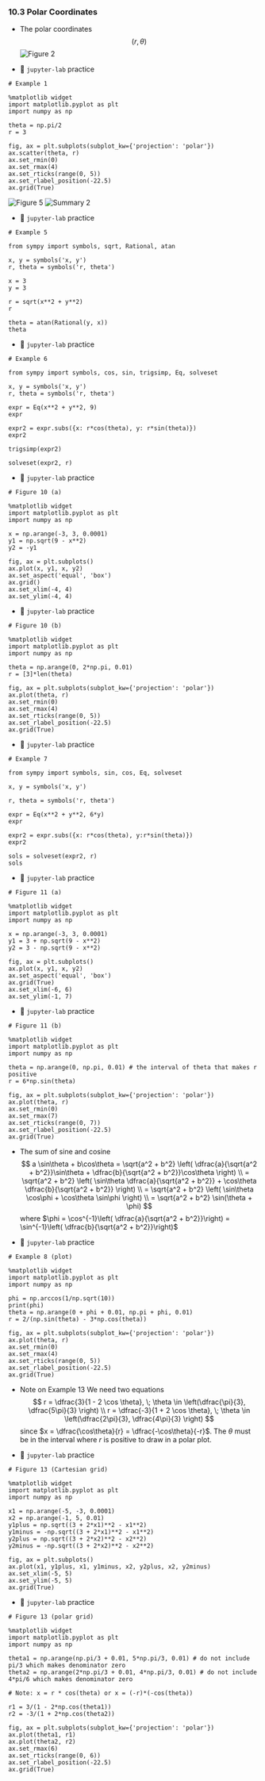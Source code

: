 ### 10.3 Polar Coordinates

- The polar coordinates
$$ (r, \theta) $$ 
![Figure 2](./ch10-03-fig2.png)

- 🎯 `jupyter-lab` practice

```
# Example 1

%matplotlib widget
import matplotlib.pyplot as plt
import numpy as np

theta = np.pi/2
r = 3

fig, ax = plt.subplots(subplot_kw={'projection': 'polar'})
ax.scatter(theta, r)
ax.set_rmin(0)
ax.set_rmax(4)
ax.set_rticks(range(0, 5))
ax.set_rlabel_position(-22.5)
ax.grid(True)
```

![Figure 5](./ch10-03-fig5.png)
![Summary 2](./ch10-03-sum2.png)

- 🎯 `jupyter-lab` practice

```
# Example 5

from sympy import symbols, sqrt, Rational, atan

x, y = symbols('x, y')
r, theta = symbols('r, theta')

x = 3
y = 3

r = sqrt(x**2 + y**2)
r

theta = atan(Rational(y, x))
theta
```

- 🎯 `jupyter-lab` practice

```
# Example 6

from sympy import symbols, cos, sin, trigsimp, Eq, solveset

x, y = symbols('x, y')
r, theta = symbols('r, theta')

expr = Eq(x**2 + y**2, 9)
expr

expr2 = expr.subs({x: r*cos(theta), y: r*sin(theta)})
expr2

trigsimp(expr2)

solveset(expr2, r)
```

- 🎯 `jupyter-lab` practice

```
# Figure 10 (a)

%matplotlib widget
import matplotlib.pyplot as plt
import numpy as np

x = np.arange(-3, 3, 0.0001)
y1 = np.sqrt(9 - x**2)
y2 = -y1

fig, ax = plt.subplots()
ax.plot(x, y1, x, y2)
ax.set_aspect('equal', 'box')
ax.grid()
ax.set_xlim(-4, 4)
ax.set_ylim(-4, 4)
```

- 🎯 `jupyter-lab` practice

```
# Figure 10 (b)

%matplotlib widget
import matplotlib.pyplot as plt
import numpy as np

theta = np.arange(0, 2*np.pi, 0.01)
r = [3]*len(theta)

fig, ax = plt.subplots(subplot_kw={'projection': 'polar'})
ax.plot(theta, r)
ax.set_rmin(0)
ax.set_rmax(4)
ax.set_rticks(range(0, 5))
ax.set_rlabel_position(-22.5)
ax.grid(True)
```

- 🎯 `jupyter-lab` practice

```
# Example 7

from sympy import symbols, sin, cos, Eq, solveset

x, y = symbols('x, y')

r, theta = symbols('r, theta')

expr = Eq(x**2 + y**2, 6*y)
expr

expr2 = expr.subs({x: r*cos(theta), y:r*sin(theta)})
expr2

sols = solveset(expr2, r)
sols
```

- 🎯 `jupyter-lab` practice

```
# Figure 11 (a)

%matplotlib widget
import matplotlib.pyplot as plt
import numpy as np

x = np.arange(-3, 3, 0.0001)
y1 = 3 + np.sqrt(9 - x**2)
y2 = 3 - np.sqrt(9 - x**2)

fig, ax = plt.subplots()
ax.plot(x, y1, x, y2)
ax.set_aspect('equal', 'box')
ax.grid(True)
ax.set_xlim(-6, 6)
ax.set_ylim(-1, 7)
```
- 🎯 `jupyter-lab` practice

```
# Figure 11 (b)

%matplotlib widget
import matplotlib.pyplot as plt
import numpy as np

theta = np.arange(0, np.pi, 0.01) # the interval of theta that makes r positive
r = 6*np.sin(theta)

fig, ax = plt.subplots(subplot_kw={'projection': 'polar'})
ax.plot(theta, r)
ax.set_rmin(0)
ax.set_rmax(7)
ax.set_rticks(range(0, 7))
ax.set_rlabel_position(-22.5)
ax.grid(True)
```
- The sum of sine and cosine
$$ a \sin\theta + b\cos\theta = \sqrt{a^2 + b^2} \left( \dfrac{a}{\sqrt{a^2 + b^2}}\sin\theta + \dfrac{b}{\sqrt{a^2 + b^2}}\cos\theta \right) \\
= \sqrt{a^2 + b^2} \left( \sin\theta \dfrac{a}{\sqrt{a^2 + b^2}} + \cos\theta \dfrac{b}{\sqrt{a^2 + b^2}} \right) \\
= \sqrt{a^2 + b^2} \left( \sin\theta \cos\phi + \cos\theta \sin\phi \right) \\
= \sqrt{a^2 + b^2} \sin(\theta + \phi)
$$
where $\phi = \cos^{-1}\left( \dfrac{a}{\sqrt{a^2 + b^2}}\right) = \sin^{-1}\left( \dfrac{b}{\sqrt{a^2 + b^2}}\right)$

- 🎯 `jupyter-lab` practice

```
# Example 8 (plot)

%matplotlib widget
import matplotlib.pyplot as plt
import numpy as np

phi = np.arccos(1/np.sqrt(10))
print(phi)
theta = np.arange(0 + phi + 0.01, np.pi + phi, 0.01)
r = 2/(np.sin(theta) - 3*np.cos(theta))

fig, ax = plt.subplots(subplot_kw={'projection': 'polar'})
ax.plot(theta, r)
ax.set_rmin(0)
ax.set_rmax(4)
ax.set_rticks(range(0, 5))
ax.set_rlabel_position(-22.5)
ax.grid(True)
```
- Note on Example 13
We need two equations
$$ r = \dfrac{3}{1 - 2 \cos \theta}, \; \theta \in \left(\dfrac{\pi}{3}, \dfrac{5\pi}{3} \right) \\
r = \dfrac{-3}{1 + 2 \cos \theta}, \; \theta \in \left(\dfrac{2\pi}{3}, \dfrac{4\pi}{3} \right)
$$
since $x = \dfrac{\cos\theta}{r} = \dfrac{-\cos\theta}{-r}$. The $\theta$ must be in the interval where $r$ is positive to draw in a polar plot.


- 🎯 `jupyter-lab` practice

```
# Figure 13 (Cartesian grid)

%matplotlib widget
import matplotlib.pyplot as plt
import numpy as np

x1 = np.arange(-5, -3, 0.0001)
x2 = np.arange(-1, 5, 0.01)
y1plus = np.sqrt((3 + 2*x1)**2 - x1**2)
y1minus = -np.sqrt((3 + 2*x1)**2 - x1**2)
y2plus = np.sqrt((3 + 2*x2)**2 - x2**2)
y2minus = -np.sqrt((3 + 2*x2)**2 - x2**2)

fig, ax = plt.subplots()
ax.plot(x1, y1plus, x1, y1minus, x2, y2plus, x2, y2minus)
ax.set_xlim(-5, 5)
ax.set_ylim(-5, 5)
ax.grid(True)
```

- 🎯 `jupyter-lab` practice

```
# Figure 13 (polar grid)

%matplotlib widget
import matplotlib.pyplot as plt
import numpy as np

theta1 = np.arange(np.pi/3 + 0.01, 5*np.pi/3, 0.01) # do not include pi/3 which makes denominator zero
theta2 = np.arange(2*np.pi/3 + 0.01, 4*np.pi/3, 0.01) # do not include 4*pi/6 which makes denominator zero

# Note: x = r * cos(theta) or x = (-r)*(-cos(theta))

r1 = 3/(1 - 2*np.cos(theta1))
r2 = -3/(1 + 2*np.cos(theta2))  

fig, ax = plt.subplots(subplot_kw={'projection': 'polar'})
ax.plot(theta1, r1)
ax.plot(theta2, r2)
ax.set_rmax(6)
ax.set_rticks(range(0, 6))
ax.set_rlabel_position(-22.5)
ax.grid(True)
```